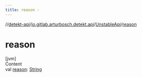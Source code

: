 ```yaml
---
title: reason -
---
```

//[detekt-api](../../index.md)/[io.gitlab.arturbosch.detekt.api](../index.md)/[UnstableApi](index.md)/[reason](reason.md)



# reason  
[jvm]  
Content  
val [reason](reason.md): [String](https://kotlinlang.org/api/latest/jvm/stdlib/kotlin/-string/index.html)  



